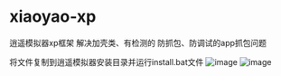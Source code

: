 # xiaoyao-xp
逍遥模拟器xp框架
解决加壳类、有检测的 防抓包、防调试的app抓包问题

将文件复制到逍遥模拟器安装目录并运行install.bat文件
![image](https://user-images.githubusercontent.com/83053073/162221593-38d64f8a-101b-4476-8cc4-f9782a76c3d9.png)
![image](https://user-images.githubusercontent.com/83053073/162221692-8d675c82-6d88-46d9-92a4-394d21e52fa8.png)



